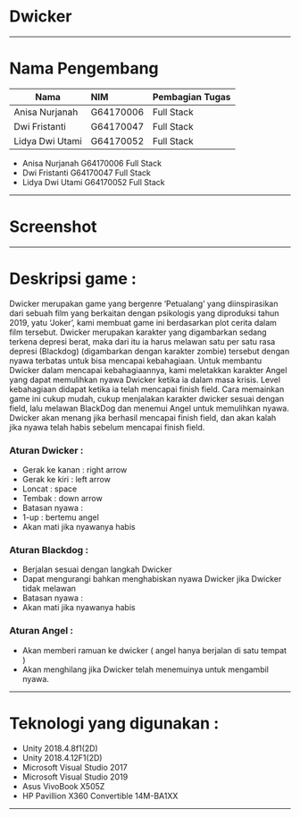 # Dwicker
---
# Nama Pengembang 
| Nama            | NIM         | Pembagian Tugas |
| --------------- | :---------- | --------------- |
| Anisa Nurjanah  | G64170006   | Full Stack      |
| Dwi Fristanti   | G64170047   | Full Stack      |
| Lidya Dwi Utami | G64170052   | Full Stack      |
- Anisa Nurjanah    G64170006   Full Stack
- Dwi Fristanti     G64170047   Full Stack
- Lidya Dwi Utami   G64170052   Full Stack
---
# Screenshot
---
# Deskripsi game :
Dwicker merupakan game yang bergenre ‘Petualang’ yang diinspirasikan dari sebuah film yang berkaitan dengan psikologis yang diproduksi tahun 2019, yatu ‘Joker’, kami membuat game ini berdasarkan plot cerita dalam film tersebut. Dwicker merupakan karakter yang digambarkan sedang terkena depresi berat, maka dari itu ia harus melawan satu per satu rasa depresi (Blackdog) (digambarkan dengan karakter zombie) tersebut dengan nyawa terbatas  untuk bisa mencapai kebahagiaan. Untuk membantu Dwicker dalam mencapai kebahagiaannya, kami meletakkan karakter Angel yang dapat memulihkan nyawa Dwicker ketika ia dalam masa krisis.  Level kebahagiaan didapat ketika ia telah mencapai finish field. Cara memainkan game ini cukup mudah, cukup menjalakan karakter dwicker sesuai dengan field, lalu melawan BlackDog dan menemui Angel untuk memulihkan nyawa. Dwicker akan menang jika berhasil mencapai finish field, dan akan kalah jika nyawa telah habis sebelum mencapai finish field.

### Aturan Dwicker :
- Gerak ke kanan : right arrow
- Gerak ke kiri : left arrow
- Loncat : space
- Tembak : down arrow
- Batasan nyawa :
- 1-up : bertemu angel
- Akan mati jika nyawanya habis

### Aturan Blackdog : 
- Berjalan sesuai dengan langkah Dwicker
- Dapat mengurangi bahkan menghabiskan nyawa Dwicker jika Dwicker tidak melawan
- Batasan nyawa :
- Akan mati jika nyawanya habis

### Aturan Angel : 
- Akan memberi ramuan ke dwicker ( angel hanya berjalan di satu tempat )
- Akan menghilang jika Dwicker telah menemuinya untuk mengambil nyawa.
---
# Teknologi yang digunakan : 
- Unity 2018.4.8f1(2D)
- Unity 2018.4.12F1(2D)
- Microsoft Visual Studio 2017
- Microsoft Visual Studio 2019
- Asus VivoBook X505Z
- HP Pavillion X360 Convertible 14M-BA1XX
---
